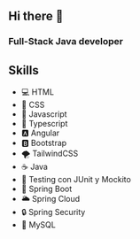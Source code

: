 ## Hi there 👋

### Full-Stack Java developer

## Skills

- 💻 HTML
- 🎨 CSS
- 🚀 Javascript
- 💼 Typescript
- 🅰️ Angular
- 🅱️ Bootstrap
- 🌪️ TailwindCSS
- ☕ Java
- 🧪 Testing con JUnit y Mockito
- 🌱 Spring Boot
- 🌥️ Spring Cloud
- 🔒 Spring Security
- 🐬 MySQL
  
<!--
**juanpi8345/juanpi8345** is a ✨ _special_ ✨ repository because its `README.md` (this file) appears on your GitHub profile.

Here are some ideas to get you started:

- 🔭 I’m currently working on ...
- 🌱 I’m currently learning ...
- 👯 I’m looking to collaborate on ...
- 🤔 I’m looking for help with ...
- 💬 Ask me about ...
- 📫 How to reach me: ...
- 😄 Pronouns: ...
- ⚡ Fun fact: ...
-->
